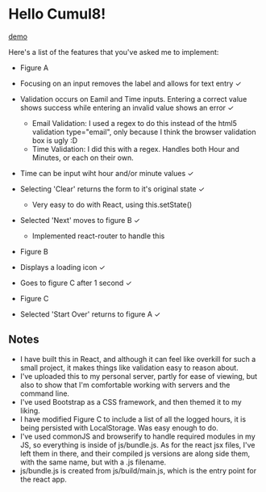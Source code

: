 # Hello Cumul8!

[demo](http://cumul8.brettanderson.me)

Here's a list of the features that you've asked me to implement:
- Figure A
 - Focusing on an input removes the label and allows for text entry &#10003;
 - Validation occurs on Eamil and Time inputs. Entering a correct value shows success while entering an invalid value shows an error &#10003;
   - Email Validation: I used a regex to do this instead of the html5 validation type="email", only because I think the browser validation box is ugly :D
   - Time Validation: I did this with a regex. Handles both Hour and Minutes, or each on their own.
 - Time can be input wiht hour and/or minute values &#10003;
 - Selecting 'Clear' returns the form to it's original state &#10003;
   - Very easy to do with React, using this.setState()
 - Selected 'Next' moves to figure B &#10003;
   - Implemented react-router to handle this

- Figure B
 - Displays a loading icon &#10003;
 - Goes to figure C after 1 second &#10003;

- Figure C
 - Selected 'Start Over' returns to figure A &#10003;

## Notes
- I have built this in React, and although it can feel like overkill for such a small project, it makes things like validation easy to reason about.
- I've uploaded this to my personal server, partly for ease of viewing, but also to show that I'm comfortable working with servers and the command line.
- I've used Bootstrap as a CSS framework, and then themed it to my liking.
- I have modified Figure C to include a list of all the logged hours, it is being persisted with LocalStorage. Was easy enough to do.
- I've used commonJS and browserify to handle required modules in my JS, so everything is inside of js/bundle.js. As for the react jsx files, I've left them in there, and their compiled js versions are along side them, with the same name, but with a .js filename.
- js/bundle.js is created from js/build/main.js, which is the entry point for the react app.